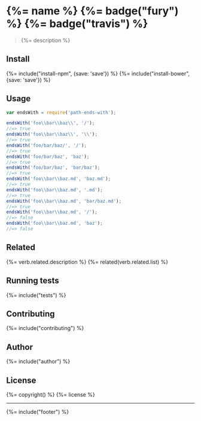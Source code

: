 # {%= name %} {%= badge("fury") %} {%= badge("travis") %}

> {%= description %}

## Install
{%= include("install-npm", {save: 'save'}) %}
{%= include("install-bower", {save: 'save'}) %}

## Usage

```js
var endsWith = require('path-ends-with');

endsWith('foo\\bar\\baz\\', '/');
//=> true
endsWith('foo\\bar\\baz\\', '\\');
//=> true
endsWith('foo/bar/baz/', '/');
//=> true
endsWith('foo/bar/baz', 'baz');
//=> true
endsWith('foo/bar/baz', 'bar/baz');
//=> true
endsWith('foo\\bar\\baz.md', 'baz.md');
//=> true
endsWith('foo\\bar\\baz.md', '.md');
//=> true
endsWith('foo\\bar\\baz.md', 'bar/baz.md');
//=> true
endsWith('foo\\bar\\baz.md', '/');
//=> false
endsWith('foo\\bar\\baz.md', 'baz');
//=> false
```

## Related
{%= verb.related.description %}
{%= related(verb.related.list) %}

## Running tests
{%= include("tests") %}

## Contributing
{%= include("contributing") %}

## Author
{%= include("author") %}

## License
{%= copyright() %}
{%= license %}

***

{%= include("footer") %}
